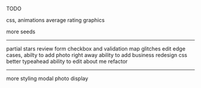 TODO

css, animations
average rating graphics

more seeds

-----

partial stars
review form checkbox and validation
map glitches
edit edge cases, abilty to add photo right away
ability to add business
redesign css
better typeahead
ability to edit about me
refactor

-----

more styling
modal photo display